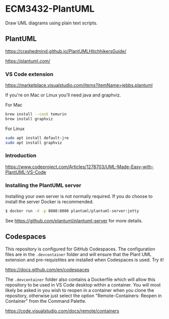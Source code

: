 # ECM3432-PlantUML

Draw UML diagrams using plain text scripts.

## PlantUML

<https://crashedmind.github.io/PlantUMLHitchhikersGuide/>

<https://plantuml.com/>

### VS Code extension

<https://marketplace.visualstudio.com/items?itemName=jebbs.plantuml>

If you're on Mac or Linux you'll need java and graphviz.

For Mac

```sh
brew install --cask temurin
brew install graphviz
```

For Linux

```sh
sudo apt install default-jre
sudo apt install graphviz

```

### Introduction

<https://www.codeproject.com/Articles/1278703/UML-Made-Easy-with-PlantUML-VS-Code>

### Installing the PlantUML server

Installing your own server is not normally required.  If you do choose to install the server Docker is recommended.

```sh
$ docker run -d -p 8080:8080 plantuml/plantuml-server:jetty
```
See <https://github.com/plantuml/plantuml-server> for more details.

## Codespaces

This repository is configured for GitHub Codespaces.  The configuration files are in the ```.devcontainer``` folder and
will ensure that the Plant UML extension and pre-requistites are installed when Codespaces is used.  Try it!

<https://docs.github.com/en/codespaces>


The ```.devcontainer``` folder also contains a Dockerfile which will allow this repository to be used in VS Code desktop within a container.  You will most likely be asked in you wish to reopen in a container when you clone the repository, otherwise just select the option "Remote-Containers: Reopen in Container" from the Command Palette.

<https://code.visualstudio.com/docs/remote/containers>